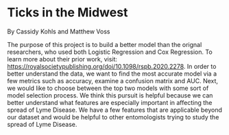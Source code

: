# Ticks in the Midwest
By Cassidy Kohls and Matthew Voss

The purpose of this project is to build a better model than the orignal researchers, who used both Logistic Regression and Cox Regression. To learn more about their prior work, visit: https://royalsocietypublishing.org/doi/10.1098/rspb.2020.2278. In order to better understand the data, we want to find the most accurate model via a few metrics such as accuracy, examine a confusion matrix and AUC. Next, we would like to choose between the top two models with some sort of model selection process. We think this pursuit is helpful because we can better understand what features are especially important in affecting the spread of Lyme Disease. We have a few features that are applicable beyond our dataset and would be helpful to other entomologists trying to study the spread of Lyme Disease.
